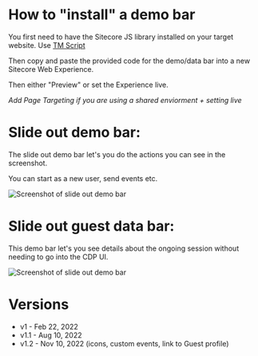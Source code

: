 # **How to "install" a demo bar**

You first need to have the Sitecore JS library installed on your target website. Use [TM Script](https://github.com/Chris-Castle/Sitecore-CDP-Scripts/blob/master/_TM%20Script/Sitecore%20CDP%20base%20script.user.js)

Then copy and paste the provided code for the demo/data bar into a new Sitecore Web Experience.

Then either "Preview" or set the Experience live.

*Add Page Targeting if you are using a shared enviorment + setting live*


# Slide out demo bar:

The slide out demo bar let's you do the actions you can see in the screenshot.

You can start as a new user, send events etc.

![Screenshot of slide out demo bar]([https://i.ibb.co/sRzfwKK/Screenshot-2022-04-07-at-10-52-18.png](https://github.com/Chris-Castle/Sitecore-CDP-Scripts/assets/57630487/2cef136c-fae1-46b0-90f5-dce6999b1858) "slide out demo bar")



# **Slide out guest data bar:**

This demo bar let's you see details about the ongoing session without needing to go into the CDP UI.

![Screenshot of slide out demo bar]([https://i.ibb.co/rGtr0H5/thumbnail-image003-2.png](https://github.com/Chris-Castle/Sitecore-CDP-Scripts/assets/57630487/56f6ac90-7284-4f4f-afcf-b1a17422613d) "slide out data bar")


# **Versions**
* v1 - Feb 22, 2022
* v1.1 - Aug 10, 2022
* v1.2 - Nov 10, 2022 (icons, custom events, link to Guest profile)
